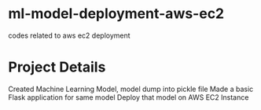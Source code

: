 # ml-model-deployment-aws-ec2
codes related to aws ec2 deployment


# Project Details
Created Machine Learning Model, model dump into pickle file
Made a basic Flask application for same model
Deploy that model on AWS EC2 Instance
